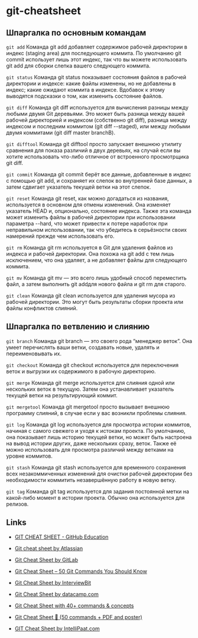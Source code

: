 # git-cheatsheet

## Шпаргалка по основным командам

`git add`
Команда git add добавляет содержимое рабочей директории в индекс (staging area) для последующего коммита. По умолчанию git commit использует лишь этот индекс, так что вы можете использовать git add для сборки слепка вашего следующего коммита.

`git status`
Команда git status показывает состояния файлов в рабочей директории и индексе: какие файлы изменены, но не добавлены в индекс; какие ожидают коммита в индексе. Вдобавок к этому выводятся подсказки о том, как изменить состояние файлов.

`git diff`
Команда git diff используется для вычисления разницы между любыми двумя Git деревьями. Это может быть разница между вашей рабочей директорией и индексом (собственно git diff), разница между индексом и последним коммитом (git diff --staged), или между любыми двумя коммитами (git diff master branchB).

`git difftool`
Команда git difftool просто запускает внешнюю утилиту сравнения для показа различий в двух деревьях, на случай если вы хотите использовать что-либо отличное от встроенного просмотрщика git diff.

`git commit`
Команда git commit берёт все данные, добавленные в индекс с помощью git add, и сохраняет их слепок во внутренней базе данных, а затем сдвигает указатель текущей ветки на этот слепок.

`git reset`
Команда git reset, как можно догадаться из названия, используется в основном для отмены изменений. Она изменяет указатель HEAD и, опционально, состояние индекса. Также эта команда может изменить файлы в рабочей директории при использовании параметра --hard, что может привести к потере наработок при неправильном использовании, так что убедитесь в серьёзности своих намерений прежде чем использовать его.

`git rm`
Команда git rm используется в Git для удаления файлов из индекса и рабочей директории. Она похожа на git add с тем лишь исключением, что она удаляет, а не добавляет файлы для следующего коммита.

`git mv`
Команда git mv — это всего лишь удобный способ переместить файл, а затем выполнить git addдля нового файла и git rm для старого.

`git clean`
Команда git clean используется для удаления мусора из рабочей директории. Это могут быть результаты сборки проекта или файлы конфликтов слияний.

## Шпаргалка по ветвлению и слиянию

`git branch`
Команда git branch — это своего рода “менеджер веток”. Она умеет перечислять ваши ветки, создавать новые, удалять и переименовывать их.

`git checkout`
Команда git checkout используется для переключения веток и выгрузки их содержимого в рабочую директорию.

`git merge`
Команда git merge используется для слияния одной или нескольких веток в текущую. Затем она устанавливает указатель текущей ветки на результирующий коммит.

`git mergetool`
Команда git mergetool просто вызывает внешнюю программу слияний, в случае если у вас возникли проблемы слияния.

`git log`
Команда git log используется для просмотра истории коммитов, начиная с самого свежего и уходя к истокам проекта. По умолчанию, она показывает лишь историю текущей ветки, но может быть настроена на вывод истории других, даже нескольких сразу, веток. Также её можно использовать для просмотра различий между ветками на уровне коммитов.

`git stash`
Команда git stash используется для временного сохранения всех незакоммиченных изменений для очистки рабочей директории без необходимости коммитить незавершённую работу в новую ветку.

`git tag`
Команда git tag используется для задания постоянной метки на какой-либо момент в истории проекта. Обычно она используется для релизов.

## Links 

+ [GIT CHEAT SHEET - GitHub Education](https://education.github.com/git-cheat-sheet-education.pdf)

+ [Git cheat sheet by Atlassian ](https://www.atlassian.com/git/tutorials/atlassian-git-cheatsheet)

+ [Git Cheat Sheet by GitLab](https://about.gitlab.com/images/press/git-cheat-sheet.pdf)

+ [Git Cheat Sheet – 50 Git Commands You Should Know](https://www.freecodecamp.org/news/git-cheat-sheet/)

+ [Git Cheat Sheet by InterviewBit](https://www.interviewbit.com/git-cheat-sheet/)

+ [Git Cheat Sheet by datacamp.com](https://www.datacamp.com/cheat-sheet/git-cheat-sheet)

+ [Git Cheat Sheet with 40+ commands & concepts](https://dev.to/ruppysuppy/git-cheat-sheet-with-40-commands-concepts-1m26)

+ [Git Cheat Sheet 📄 (50 commands + PDF and poster)](https://dev.to/doabledanny/git-cheat-sheet-50-commands-free-pdf-and-poster-4gcn)

+ [GIT Cheat Sheet by IntelliPaat.com](https://intellipaat.com/blog/tutorial/devops-tutorial/git-cheat-sheet/?US)
